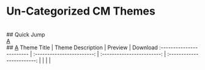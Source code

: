 # Un-Categorized CM Themes
<br>
## Quick Jump <br>
<a href='#a'>A</a>
<br>
## <a href='#a'>A</a>
Theme Title                  | Theme Description               | Preview             | Download 
:------------------------ | :------------------------: | :------------------------: | :------------------------:
| | | |